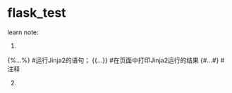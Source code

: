 # flask_test
learn note:

1)
{%...%}     #运行Jinja2的语句；
{{…}}       #在页面中打印Jinja2运行的结果
{#...#}     #注释

2)
